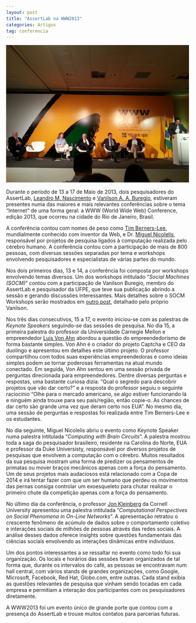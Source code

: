 ```yaml
---
layout: post
title: "AssertLab na WWW2013"
categories: Artigos
tag: conferencia
---
```


![image](https://github.com/assertlab/assertlab.github.io/blob/master/_posts/2013-06-03-assertlab-na-www2013/foto1.jpg?raw=true)

Durante o período de 13 a 17 de Maio de 2013, dois pesquisadores do AssertLab, [Leandro M. Nascimento](http://bit.ly/19DICGd) e [Vanilson A. A. Buregio](http://bit.ly/1aYlobC), estiveram presentes numa das maiores e mais relevantes conferências sobre o tema “Internet” de uma forma geral: a WWW (World Wide Web) Conference, edição 2013, que ocorreu na cidade do Rio de Janeiro, Brasil. 

A conferência contou com nomes de peso como [Tim Berners-Lee](http://bit.ly/12qjXES), mundialmente conhecido com inventor da Web, e Dr. [Miguel Nicolelis](http://bit.ly/15wAUKJ), responsável por projetos de pesquisa ligados à computação realizada pelo cérebro humano. A conferência contou com a participação de mais de 800 pessoas, com diversas sessões separadas por tema e workshops envolvendo pesquisadores e especialistas de várias partes do mundo.

Nos dois primeiros dias, 13 e 14, a conferência foi composta por workshops envolvendo temas diversos. Um dos workshops intitulado “_Social Machines (SOCM)_” contou com a participação de Vanilson Buregio, membro do AssertLab e pesquisador da UFPE, que teve sua publicação abrindo a sessão e gerando discussões interessantes. Mais detalhes sobre o SOCM Workshops serão mostrados em [outro post](http://bit.ly/133Ytsp), detalhado pelo próprio Vanilson.

Nos três dias consecutivos, 15 a 17, o evento iniciou-se com as palestras de _Keynote Speakers_ seguindo-se das sessões de pesquisa. No dia 15, a primeira palestra do professor da Universidade Carnegie Mellon e empreendedor [Luis Von Ahn](http://bit.ly/11SLai0) abordou a questão do empreendedorismo de forma bastante simples. Von Ahn é o criador do projeto Captcha e CEO da duolingo e apresentou em detalhes este último projeto. O professor compartilhou com todos suas experiências empreendedoras e como ideias simples podem se tornar poderosas ferramentas na atual mundo conectado. Em seguida, Von Ahn sentou em uma sessão privada de perguntas direcionada para empreendedores. Dentre diversas perguntas e respostas, uma bastante curiosa dizia: “Qual o segredo para descobrir projetos que vão dar certo?” e a resposta do professor seguiu o seguinte raciocínio “Olhe para o mercado americano, se algo estiver funcionando lá e ninguém ainda trouxe para seu país/região, então copie-o. As chances de dar certo são grande uma vez que deram certo nos EUA”. No mesmo dia, uma sessão de perguntas e respostas foi realizada entre Tim Berners-Lee e os estudantes.

No dia seguinte, Miguel Nicolelis abriu o evento como Keynote Speaker numa palestra intitulada “_Computing with Brain Circuits_”. A palestra mostrou toda a saga do pesquisador brasileiro, residente na Carolina do Norte, EUA e professor da Duke Universisty, responsável por diversos projetos de pesquisas que envolvem a computação com o cérebro. Muitos resultados da sua pesquisa mostram uma forma de predizer os pensamentos de primatas ou mover braços mecânicos apenas com a força do pensamento. Um de seus projetos mais audaciosos está relacionado com a Copa de 2014 e irá tentar fazer com que um ser humano que perdeu os movimentos das pernas consiga controlar um exoesqueleto para chutar realizar o primeiro chute da competição apenas com a força do pensamento.

No último dia da conferência, o professor [Jon Kleinberg](http://bit.ly/11Aw5vr) da Cornell University apresentou uma palestra intitulada “_Computational Perspectives on Social Phenomena in On-Line Networks_”. A apresentação retratou o crescente fenômeno de acúmulo de dados sobre o comportamento coletivo e interações sociais de milhões de pessoas através das redes sociais. A análise desses dados oferece insights sobre questões fundamentais das ciências sociais envolvendo as interações dinâmicas entre indivíduos.

Um dos pontos interessantes a se ressaltar no evento como todo foi sua organização. Os locais e horários das sessões foram organizados de tal forma que, durante os intervalos do café, as pessoas se encontravam num hall central, com vários stands de grandes organizações, como Google, Microsoft, Facebook, Red Hat, Globo.com, entre outras. Cada stand exibia as questões relevantes de pesquisa que vinham sendo tocadas em cada empresa e permitiam a interação dos participantes com os pesquisadores diretamente.

A WWW2013 foi um evento único de grande porte que contou com a presença do AssertLab e trouxe muitos contatos para parcerias futuras.